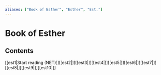 ```yaml
---
aliases: ["Book of Esther", "Esther", "Est."]
---
```

# Book of Esther
## Contents
[[est1|Start reading (NET)]][[est2|]][[est3|]][[est4|]][[est5|]][[est6|]][[est7|]][[est8|]][[est9|]][[est10|]]